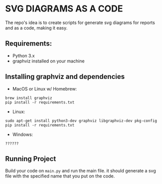 # SVG DIAGRAMS AS A CODE

The repo's idea is to create scripts for generate svg diagrams for reports and as a code, making it easy.

## Requirements:

- Python 3.x
- graphviz installed on your machine

## Installing graphviz and dependencies

* MacOS or Linux w/ Homebrew:

````
brew install graphviz
pip install -r requirements.txt
````

* Linux:

````
sudo apt-get install python3-dev graphviz libgraphviz-dev pkg-config
pip install -r requirements.txt
````

* Windows:

````
??????
````


## Running Project

Build your code on `main.py` and run the main file. it should generate a svg file with the specified name that you put
on the code.



